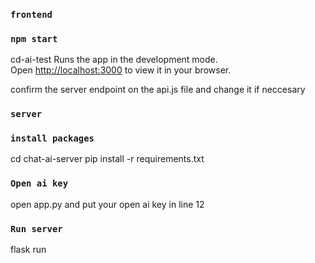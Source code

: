### `frontend`
### `npm start`
cd-ai-test
Runs the app in the development mode.\
Open [http://localhost:3000](http://localhost:3000) to view it in your browser.


confirm the server endpoint on the api.js file and change it if neccesary

### `server`
### `install packages`

cd chat-ai-server
pip install -r requirements.txt

### `Open ai key`

open app.py and put your open ai key in line 12

### `Run server`

flask run
